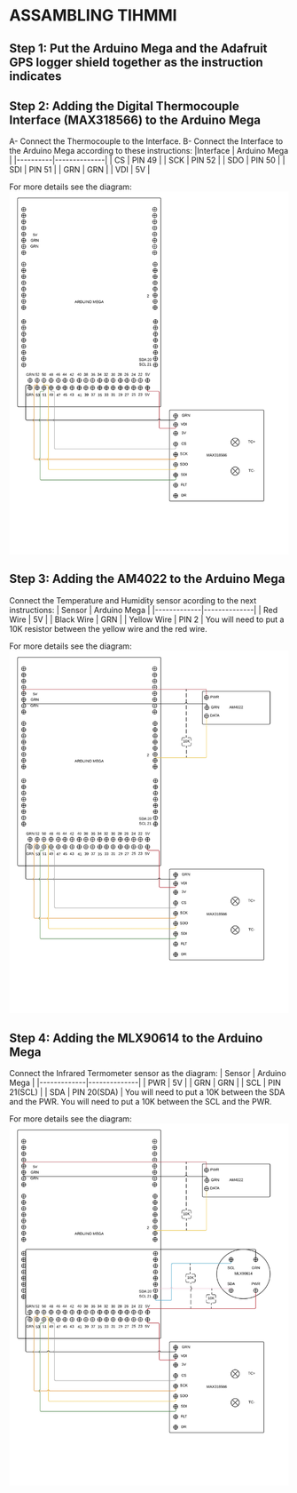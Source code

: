 ﻿# ASSAMBLING TIHMMI

## Step 1: Put the Arduino Mega and the Adafruit GPS logger shield together as the instruction indicates

## Step 2: Adding the Digital Thermocouple Interface (MAX318566) to the Arduino Mega
 A- Connect the Thermocouple to the Interface.
 B- Connect the Interface to the Arduino Mega according to these instructions:
 |Interface | Arduino Mega |
 |----------|--------------|
 | CS       | PIN 49       |
 | SCK      | PIN 52       |
 | SDO      | PIN 50       |
 | SDI      | PIN 51       |
 | GRN      | GRN          |
 | VDI      | 5V           |
 
For more details see the diagram:
![](Steps1.jpg)

## Step 3: Adding the AM4022 to the Arduino Mega
Connect the Temperature and Humidity sensor acording to the next instructions:
| Sensor      | Arduino Mega |
|-------------|--------------|
| Red Wire    | 5V           |
| Black Wire  | GRN          |
| Yellow Wire | PIN 2        |
You will need to put a 10K resistor between the yellow wire and the red wire.

For more details see the diagram:
![](Step2.jpg)


## Step 4: Adding the MLX90614 to the Arduino Mega
Connect the Infrared Termometer sensor as the diagram:
| Sensor      | Arduino Mega |
|-------------|--------------|
| PWR         | 5V           |
| GRN         | GRN          |
| SCL         | PIN 21(SCL)  |
| SDA         | PIN 20(SDA)  |
You will need to put a 10K between the SDA and the PWR.
You will need to put a 10K between the SCL and the PWR.

For more details see the diagram:
![](Step3.jpg)

 
